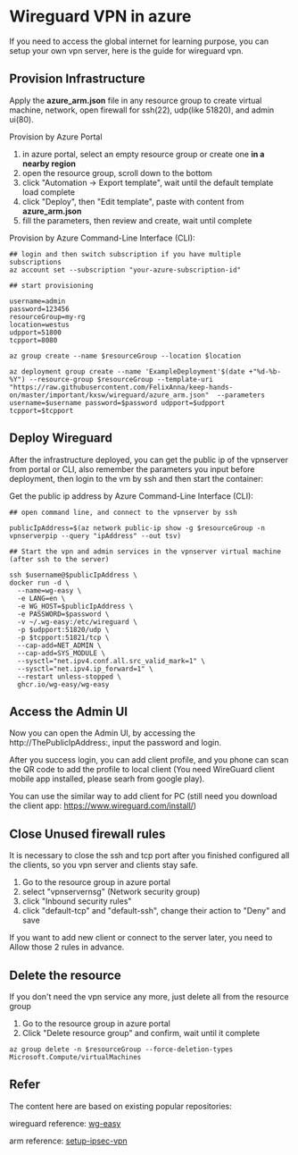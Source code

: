 # Wireguard VPN in azure

If you need to access the global internet for learning purpose, you can setup your own vpn server, here is the guide for wireguard vpn.

## Provision Infrastructure
Apply the **azure_arm.json** file in any resource group to create virtual machine, network, open firewall for ssh(22), udp(like 51820), and admin ui(80).

Provision by Azure Portal
1. in azure portal, select an empty resource group or create one **in a nearby region**
2. open the resource group, scroll down to the bottom
3. click "Automation -> Export template", wait until the default template load complete
4. click "Deploy", then "Edit template", paste with content from **azure_arm.json**
5. fill the parameters, then review and create, wait until complete

Provision by Azure Command-Line Interface (CLI):
```
## login and then switch subscription if you have multiple subscriptions
az account set --subscription "your-azure-subscription-id"
```

```
## start provisioning

username=admin
password=123456
resourceGroup=my-rg
location=westus
udpport=51800
tcpport=8080

az group create --name $resourceGroup --location $location

az deployment group create --name 'ExampleDeployment'$(date +"%d-%b-%Y") --resource-group $resourceGroup --template-uri "https://raw.githubusercontent.com/FelixAnna/keep-hands-on/master/important/kxsw/wireguard/azure_arm.json"  --parameters username=$username password=$password udpport=$udpport tcpport=$tcpport 

```

## Deploy Wireguard

After the infrastructure deployed, you can get the public ip of the vpnserver from portal or CLI, also remember the parameters you input before deployment, then login to the vm by ssh and then start the container:

Get the public ip address by Azure Command-Line Interface (CLI):
```
## open command line, and connect to the vpnserver by ssh

publicIpAddress=$(az network public-ip show -g $resourceGroup -n vpnserverpip --query "ipAddress" --out tsv)

## Start the vpn and admin services in the vpnserver virtual machine (after ssh to the server)

ssh $username@$publicIpAddress \
docker run -d \
  --name=wg-easy \
  -e LANG=en \
  -e WG_HOST=$publicIpAddress \
  -e PASSWORD=$password \
  -v ~/.wg-easy:/etc/wireguard \
  -p $udpport:51820/udp \
  -p $tcpport:51821/tcp \
  --cap-add=NET_ADMIN \
  --cap-add=SYS_MODULE \
  --sysctl="net.ipv4.conf.all.src_valid_mark=1" \
  --sysctl="net.ipv4.ip_forward=1" \
  --restart unless-stopped \
  ghcr.io/wg-easy/wg-easy
  ```

## Access the Admin UI

Now you can open the Admin UI, by accessing the http://ThePublicIpAddress:<tcpport>, input the password and login.

After you success login, you can add client profile, and you phone can scan the QR code to add the profile to local client (You need WireGuard client mobile app installed, please searh from google play).

You can use the similar way to add client for PC (still need you download the client app: https://www.wireguard.com/install/)

## Close Unused firewall rules

It is necessary to close the ssh and tcp port after you finished configured all the clients, so you vpn server and clients stay safe.

1. Go to the resource group in azure portal
2. select "vpnservernsg" (Network security group)
3. click "Inbound security rules"
4. click "default-tcp" and "default-ssh", change their action to "Deny" and save

If you want to add new client or connect to the server later, you need to Allow those 2 rules in advance.

## Delete the resource

If you don't need the vpn service any more, just delete all from the resource group

1. Go to the resource group in azure portal
2. Click "Delete resource group" and confirm, wait until it complete

```
az group delete -n $resourceGroup --force-deletion-types Microsoft.Compute/virtualMachines
```

## Refer

The content here are based on existing popular repositories:

wireguard reference: [wg-easy](https://github.com/wg-easy/wg-easy)

arm reference: [setup-ipsec-vpn](https://github.com/hwdsl2/setup-ipsec-vpn)
